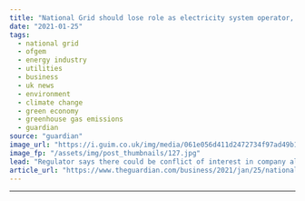 ```yaml
---
title: "National Grid should lose role as electricity system operator, says Ofgem"
date: "2021-01-25"
tags: 
  - national grid
  - ofgem
  - energy industry
  - utilities
  - business
  - uk news
  - environment
  - climate change
  - green economy
  - greenhouse gas emissions
  - guardian
source: "guardian"
image_url: "https://i.guim.co.uk/img/media/061e056d411d2472734f97ad49b14f403f1c3b75/0_546_8192_4918/master/8192.jpg?width=460&quality=85&auto=format&fit=max&s=c6aa844dd66450ab2f363483e64e5778"
image_fp: "/assets/img/post_thumbnails/127.jpg"
lead: "Regulator says there could be conflict of interest in company also owning energy networksNational Grid could lose its role of keeping Britain’s lights on after the energy regulator called for a new and independent electricity system operator to help ..."
article_url: "https://www.theguardian.com/business/2021/jan/25/national-grid-electricity-ofgem-energy-networks"
---
```


---
